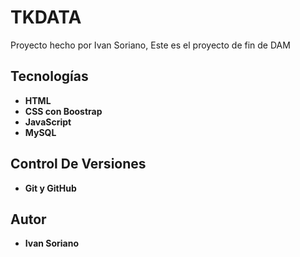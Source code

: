 # TKDATA

Proyecto hecho por Ivan Soriano,
Este es el proyecto de fin de DAM

## Tecnologías

* **HTML**
* **CSS con Boostrap**
* **JavaScript**
* **MySQL**

## Control De Versiones 

* **Git y GitHub**

## Autor

* **Ivan Soriano** 
